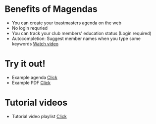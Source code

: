 # Benefits of Magendas
- You can create your toastmasters agenda on the web
- No login requried
- You can track your club members' education status (Login required)
- Autocompletion: Suggest member names when you type some keywords [Watch video](https://www.youtube.com/watch?v=b_5rAW3woQk&list=PL2d88Z3EcdFYyWGivWEBJbWZcVPbrAy_5&index=9&t=0s)

# Try it out!
- Example agenda [Click](http://magendas.com/service/toast-master/view/meeting_agenda.php?MEETING_ID=603&MEETING_MEMBERSHIP_ID=14&)
- Example PDF [Click](http://magendas.com/service/toast-master/view/meeting_agenda_pdf.php?MEETING_ID=603&MEETING_MEMBERSHIP_ID=14&)

# Tutorial videos
- Tutorial video playlist [Click](https://www.youtube.com/playlist?list=PL2d88Z3EcdFYyWGivWEBJbWZcVPbrAy_5)
